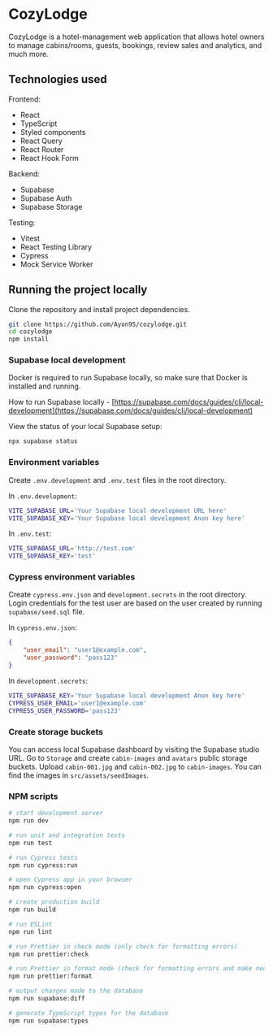 # CozyLodge

CozyLodge is a hotel-management web application that allows hotel owners to manage cabins/rooms, guests, bookings, review sales and analytics, and much more.

## Technologies used

Frontend:

- React
- TypeScript
- Styled components
- React Query
- React Router
- React Hook Form

Backend:

- Supabase
- Supabase Auth
- Supabase Storage

Testing:

- Vitest
- React Testing Library
- Cypress
- Mock Service Worker

## Running the project locally

Clone the repository and install project dependencies.

```bash
git clone https://github.com/Ayon95/cozylodge.git
cd cozylodge
npm install
```

### Supabase local development

Docker is required to run Supabase locally, so make sure that Docker is installed and running.

How to run Supabase locally - [https://supabase.com/docs/guides/cli/local-development](https://supabase.com/docs/guides/cli/local-development)

View the status of your local Supabase setup:

```bash
npx supabase status
```

### Environment variables

Create `.env.development` and `.env.test` files in the root directory.

In `.env.development`:

```bash
VITE_SUPABASE_URL='Your Supabase local development URL here'
VITE_SUPABASE_KEY='Your Supabase local development Anon key here'

```

In `.env.test`:

```bash
VITE_SUPABASE_URL='http://test.com'
VITE_SUPABASE_KEY='test'

```

### Cypress environment variables

Create `cypress.env.json` and `development.secrets` in the root directory. Login credentials for the test user are based on the user created by running `supabase/seed.sql` file.

In `cypress.env.json`:

```json
{
	"user_email": "user1@example.com",
	"user_password": "pass123"
}
```

In `development.secrets`:

```bash
VITE_SUPABASE_KEY='Your Supabase local development Anon key here'
CYPRESS_USER_EMAIL='user1@example.com'
CYPRESS_USER_PASSWORD='pass123'
```

### Create storage buckets

You can access local Supabase dashboard by visiting the Supabase studio URL. Go to `Storage` and create `cabin-images` and `avatars` public storage buckets. Upload `cabin-001.jpg` and `cabin-002.jpg` to `cabin-images`. You can find the images in `src/assets/seedImages`.

### NPM scripts

```bash
# start development server
npm run dev

# run unit and integration tests
npm run test

# run Cypress tests
npm run cypress:run

# open Cypress app in your browser
npm run cypress:open

# create production build
npm run build

# run ESLint
npm run lint

# run Prettier in check mode (only check for formatting errors)
npm run prettier:check

# run Prettier in format mode (check for formatting errors and make necessary changes)
npm run prettier:format

# output changes made to the database
npm run supabase:diff

# generate TypeScript types for the database
npm run supabase:types
```
